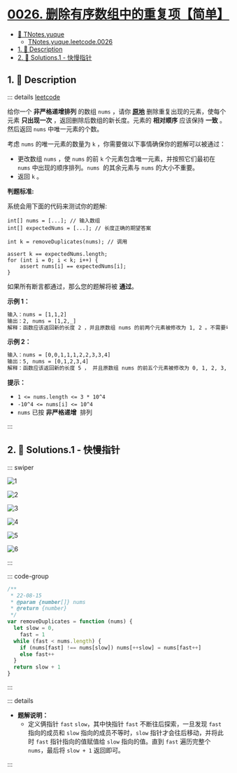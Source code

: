 # [0026. 删除有序数组中的重复项【简单】](https://github.com/tnotesjs/TNotes.leetcode/tree/main/notes/0026.%20%E5%88%A0%E9%99%A4%E6%9C%89%E5%BA%8F%E6%95%B0%E7%BB%84%E4%B8%AD%E7%9A%84%E9%87%8D%E5%A4%8D%E9%A1%B9%E3%80%90%E7%AE%80%E5%8D%95%E3%80%91)

<!-- region:toc -->

- [📂 TNotes.yuque](https://www.yuque.com/tdahuyou/tnotes.yuque/)
  - [TNotes.yuque.leetcode.0026](https://www.yuque.com/tdahuyou/tnotes.yuque/leetcode.0026)
- [1. 📝 Description](#1--description)
- [2. 🎯 Solutions.1 - 快慢指针](#2--solutions1---快慢指针)

<!-- endregion:toc -->

## 1. 📝 Description

::: details [leetcode](https://leetcode.cn/problems/remove-duplicates-from-sorted-array)

给你一个 **非严格递增排列** 的数组 `nums` ，请你 **[原地](http://baike.baidu.com/item/%E5%8E%9F%E5%9C%B0%E7%AE%97%E6%B3%95)** 删除重复出现的元素，使每个元素 **只出现一次** ，返回删除后数组的新长度。元素的 **相对顺序** 应该保持 **一致** 。然后返回 `nums` 中唯一元素的个数。

考虑 `nums` 的唯一元素的数量为 `k` ，你需要做以下事情确保你的题解可以被通过：

- 更改数组 `nums` ，使 `nums` 的前 `k` 个元素包含唯一元素，并按照它们最初在 `nums` 中出现的顺序排列。`nums`  的其余元素与 `nums` 的大小不重要。
- 返回 `k` 。

**判题标准:**

系统会用下面的代码来测试你的题解:

```
int[] nums = [...]; // 输入数组
int[] expectedNums = [...]; // 长度正确的期望答案

int k = removeDuplicates(nums); // 调用

assert k == expectedNums.length;
for (int i = 0; i < k; i++) {
    assert nums[i] == expectedNums[i];
}
```

如果所有断言都通过，那么您的题解将被 **通过**。

**示例 1：**

```txt
输入：nums = [1,1,2]
输出：2, nums = [1,2,_]
解释：函数应该返回新的长度 2 ，并且原数组 nums 的前两个元素被修改为 1, 2 。不需要考虑数组中超出新长度后面的元素。
```

**示例 2：**

```txt
输入：nums = [0,0,1,1,1,2,2,3,3,4]
输出：5, nums = [0,1,2,3,4]
解释：函数应该返回新的长度 5 ， 并且原数组 nums 的前五个元素被修改为 0, 1, 2, 3, 4 。不需要考虑数组中超出新长度后面的元素。
```

**提示：**

- `1 <= nums.length <= 3 * 10^4`
- `-10^4 <= nums[i] <= 10^4`
- `nums` 已按 **非严格递增**  排列

:::

## 2. 🎯 Solutions.1 - 快慢指针

::: swiper

![1](https://cdn.jsdelivr.net/gh/tnotesjs/imgs@main/2025-04-11-08-47-33.png)

![2](https://cdn.jsdelivr.net/gh/tnotesjs/imgs@main/2025-04-11-08-47-43.png)

![3](https://cdn.jsdelivr.net/gh/tnotesjs/imgs@main/2025-04-11-08-48-33.png)

![4](https://cdn.jsdelivr.net/gh/tnotesjs/imgs@main/2025-04-11-08-48-42.png)

![5](https://cdn.jsdelivr.net/gh/tnotesjs/imgs@main/2025-04-11-08-48-51.png)

![6](https://cdn.jsdelivr.net/gh/tnotesjs/imgs@main/2025-04-11-08-49-00.png)

:::

::: code-group

```js
/**
 * 22-08-15
 * @param {number[]} nums
 * @return {number}
 */
var removeDuplicates = function (nums) {
  let slow = 0,
    fast = 1
  while (fast < nums.length) {
    if (nums[fast] !== nums[slow]) nums[++slow] = nums[fast++]
    else fast++
  }
  return slow + 1
}
```

:::

::: details

- **题解说明：**
  - 定义俩指针 `fast` `slow`，其中快指针 `fast` 不断往后探索，一旦发现 `fast` 指向的成员和 `slow` 指向的成员不等时，`slow` 指针才会往后移动，并将此时 `fast` 指针指向的值赋值给 `slow` 指向的值。直到 `fast` 遍历完整个 `nums`，最后将 `slow + 1` 返回即可。

:::
